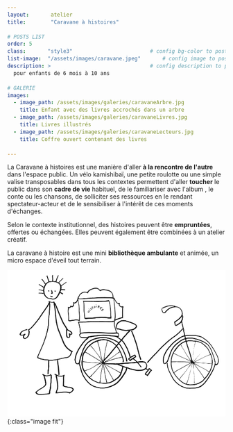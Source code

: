 ```yaml
---
layout:       atelier
title:        "Caravane à histoires"

# POSTS LIST
order: 5
class:       "style3"                         # config bg-color to post list card (1..6)
list-image:  "/assets/images/caravane.jpeg"       # config image to post list card (1..6)
description: >                                # config description to post list card
  pour enfants de 6 mois à 10 ans

# GALERIE
images:
  - image_path: /assets/images/galeries/caravaneArbre.jpg
    title: Enfant avec des livres accrochés dans un arbre
  - image_path: /assets/images/galeries/caravaneLivres.jpg
    title: Livres illustrés 
  - image_path: /assets/images/galeries/caravaneLecteurs.jpg
    title: Coffre ouvert contenant des livres

---
```

La Caravane à histoires est une manière d'aller **à la rencontre de l'autre** dans l'espace
public. Un vélo kamishibaï, une petite roulotte ou une simple valise transposables dans tous
les contextes permettent d'aller **toucher** le public dans son **cadre de vie** habituel, de le
familiariser avec l'album , le conte ou les chansons, de solliciter ses ressources en le
rendant spectateur-acteur et de le sensibiliser à l'intérêt de ces moments d'échanges.

Selon le contexte institutionnel, des histoires peuvent être **empruntées**, offertes ou
échangées. Elles peuvent également être combinées à un atelier créatif.

La caravane à histoire est une mini **bibliothèque ambulante** et animée, un micro
espace d'éveil tout terrain.

![Dessin du vélo avec l'animatrice et la boite à livres](/assets/images/caravaneDessin.png){:class="image fit"}
